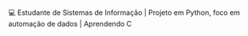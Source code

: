 💻 Estudante de Sistemas de Informação | Projeto em Python, foco em automação de dados | Aprendendo C
